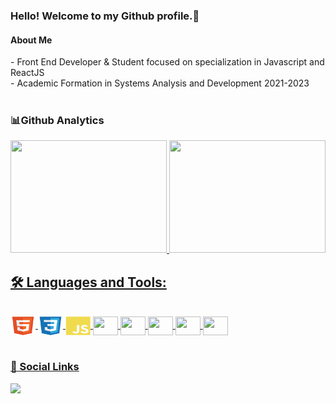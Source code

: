 ### Hello! Welcome to my Github profile.👋
<h4>About Me</h4>
- Front End Developer & Student focused on specialization in Javascript and ReactJS<br>
- Academic Formation in Systems Analysis and Development 2021-2023 <br>

<br>
<h3>📊Github Analytics</h3>
<div align="center">
  <a href="https://github.com/Shintakuenzou">
  <img width="250em" height="180em" src="https://github-readme-stats.vercel.app/api?username=Shintakuenzou&show_icons=true&theme=dark&include_all_commits=true&count_private=true" />
  <img width="250em" height="180em" src="https://github-readme-stats.vercel.app/api/top-langs/?username=Shintakuenzou&layout=compact&langs_count=7&theme=dark" />
</div>

## 🛠 Languages and Tools:
<div style="display: inline_block"><br>
  <img align="center" height="30" width="40" src="https://raw.githubusercontent.com/devicons/devicon/master/icons/html5/html5-original.svg">
  <img align="center" height="30" width="40" src="https://raw.githubusercontent.com/devicons/devicon/master/icons/css3/css3-original.svg">
  <img align="center" height="30" width="40" src="https://raw.githubusercontent.com/devicons/devicon/master/icons/javascript/javascript-plain.svg">
  <img align="center" height="30" width="40" src="https://cdn.jsdelivr.net/gh/devicons/devicon/icons/react/react-original.svg" />
  <img align="center" height="30" width="40" src="https://cdn.jsdelivr.net/gh/devicons/devicon/icons/nodejs/nodejs-original.svg" />
  <img align="center" height="30" width="40" src="https://cdn.jsdelivr.net/gh/devicons/devicon/icons/bootstrap/bootstrap-original.svg" />
  <img align="center" height="30" width="40" src="https://cdn.jsdelivr.net/gh/devicons/devicon/icons/sass/sass-original.svg" />
  <img align="center" height="30" width="40" src="https://cdn.jsdelivr.net/gh/devicons/devicon/icons/tailwindcss/tailwindcss-plain.svg" />
</div>

<br>
<div>
  <h3>🔗 Social Links</h3>
  <a href="https://www.linkedin.com/in/felipe-enzou-shintaku-martins-okada-256704219" target="_blank">
    <img src="https://img.shields.io/badge/-LinkedIn-%230077B5?style=for-the-badge&logo=linkedin&logoColor=white" target="_blank">
  </a> 
</div>



